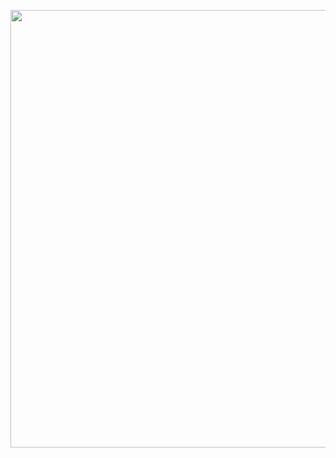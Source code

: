 

<p align="center">
 <img src="https://github.com/user-attachments/assets/0ee1c934-f701-4227-a8f4-d0232be8a5d7" width="700px" />
</p>
